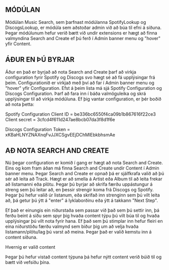 MÓDÚLAN
---------

Módúlan Music Search, sem þarfnast módúlanna SpotifyLookup og DiscogsLookup, er módúla sem aðstoðar
admin við að búa til efni á síðuna. Þegar módúlunum hefur verið bætt við undir extensions er hægt
að finna valmyndina Search and Create ef þú ferð í Admin banner menu og "hover" yfir Content.


ÁÐUR EN ÞÚ BYRJAR
-----------------

Áður en það er byrjað að nota Search and Create þarf að virkja configuration fyrir Spotify
og Discogs svo hægt sé að fá upplýsingar frá þeim. Configurationið er virkjað með því að
far í Admin banner menu og "hover" yfir Configuration. Efst á þeim lista má sjá Spotify
Configuration og Discogs Configuration. Þarf að fara inn í báða valmöguleika og skrá
upplýsingar til að virkja módúluna.
Ef þig vantar configuration, er þér boðið að nota þetta:

Spotify Configuration
Client ID = be336bc6550f4ca09b1b867616f22ce3
Client secret = 3cfcd4f611d247ae8bcb07da3f8d1f6e

Discogs Configuration
Token = xKBaHLNYZNAXnqFvJJXCSgvEEjDChMlEbkbhsmAe


AÐ NOTA SEARCH AND CREATE
-------------------------

Nú þegar configuration er komið í gang er hægt að nota Search and Create. Eins og kom fram áðan má
finna Search and Create undir Content í Admin banner menu. Þegar Search and Create er opnað þá er
sjálfkrafa valið að þú sér að leita að Track. Hægt er að smella á Artist eða Album til að leita frekar
að listamanni eða plötu. Þegar þú byrjar að skrifa færðu uppástungur á streng sem þú leitar að, en
þessir strengir koma frá Discogs og Spotify. Þegar þú hefur valið úr listanum, eða skrifað inn strenginn
sem þú vilt leita að, þá getur þú ýtt á "enter" á lyklaborðinu eða ýtt á takkann "Next Step".

Ef það er einungis ein niðurstaða sem passar við það sem þú settir inn, þá ferðu beint á síðu sem spyr þig
hvaða content týpu þú vilt búa til og hvaða upplýsingar þú vilt nota fyrir hana. Ef það sem þú stimplar
inn hefur fleiri en eina niðurstöðu færðu valmynd sem biður þig um að velja hvaða listamann/plötu/lag
þú varst að meina. Þegar það er valið kemstu inn á content síðuna.

Hvernig er valið content

Þegar þú hefur vistað content týpuna þá hefur nýtt content verið búið til og bætt við vefsíðu þína.
